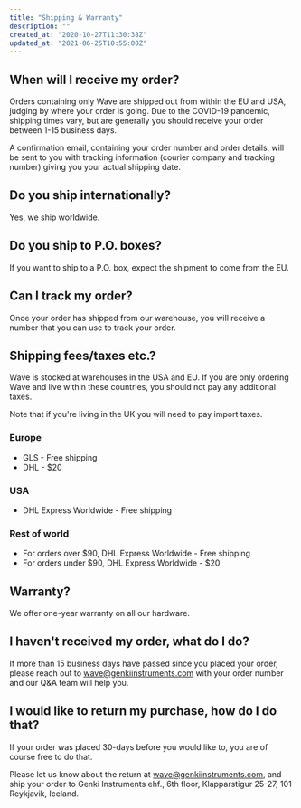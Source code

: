 ```yaml
---
title: "Shipping & Warranty"
description: ""
created_at: "2020-10-27T11:30:38Z"
updated_at: "2021-06-25T10:55:00Z"
---
```


## When will I receive my order?

Orders containing only Wave are shipped out from within the EU and USA, judging by where your order is going. Due to the COVID-19 pandemic, shipping times vary, but are generally you should receive your order between 1-15 business days.

A confirmation email, containing your order number and order details, will be sent to you with tracking information (courier company and tracking number) giving you your actual shipping date.

## Do you ship internationally?

Yes, we ship worldwide.

## Do you ship to P.O. boxes?

If you want to ship to a P.O. box, expect the shipment to come from the EU.

## Can I track my order?

Once your order has shipped from our warehouse, you will receive a number that you can use to track your order.


## Shipping fees/taxes etc.?

Wave is stocked at warehouses in the USA and EU. If you are only ordering Wave and live within these countries, you should not pay any additional taxes.

Note that if you're living in the UK you will need to pay import taxes. 

### Europe
- GLS - Free shipping
- DHL - $20

### USA
- DHL Express Worldwide - Free shipping

### Rest of world
- For orders over $90, DHL Express Worldwide - Free shipping
- For orders under $90, DHL Express Worldwide - $20

## Warranty?

We offer one-year warranty on all our hardware.

## I haven't received my order, what do I do?

If more than 15 business days have passed since you placed your order, please reach out to wave@genkiinstruments.com with your order number and our Q&amp;A team will help you.

## I would like to return my purchase, how do I do that?

If your order was placed 30-days before you would like to, you are of course free to do that. 

Please let us know about the return at wave@genkiinstruments.com, and ship your order to Genki Instruments ehf., 6th floor, Klapparstigur 25-27, 101 Reykjavik, Iceland.
